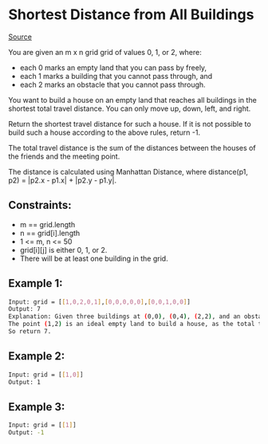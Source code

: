 # Shortest Distance from All Buildings
[Source](https://leetcode.com/problems/shortest-distance-from-all-buildings/)

You are given an m x n grid grid of values 0, 1, or 2, where:

 - each 0 marks an empty land that you can pass by freely,
 - each 1 marks a building that you cannot pass through, and
 - each 2 marks an obstacle that you cannot pass through.

You want to build a house on an empty land that reaches all buildings in the shortest total travel distance. You can only move up, down, left, and right.

Return the shortest travel distance for such a house. If it is not possible to build such a house according to the above rules, return -1.

The total travel distance is the sum of the distances between the houses of the friends and the meeting point.

The distance is calculated using Manhattan Distance, where distance(p1, p2) = |p2.x - p1.x| + |p2.y - p1.y|.

## Constraints:

 - m == grid.length
 - n == grid[i].length
 - 1 <= m, n <= 50
 - grid[i][j] is either 0, 1, or 2.
 - There will be at least one building in the grid.

## Example 1:
```sh
Input: grid = [[1,0,2,0,1],[0,0,0,0,0],[0,0,1,0,0]]
Output: 7
Explanation: Given three buildings at (0,0), (0,4), (2,2), and an obstacle at (0,2).
The point (1,2) is an ideal empty land to build a house, as the total travel distance of 3+3+1=7 is minimal.
So return 7.
```

## Example 2:
```sh
Input: grid = [[1,0]]
Output: 1
```

## Example 3:
```sh
Input: grid = [[1]]
Output: -1
```
